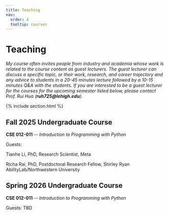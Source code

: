 ```yaml
---
title: Teaching
nav:
  order: 4
  tooltip: courses
---
```


# Teaching

_My course often invites people from industry and academia whose work is related to the course content as guest lecturers. The guest lecturer can discuss a specific topic, or their work, research, and career trajectory and any advice to students in a 20-45 minutes lecture followed by a 10-15 minutes Q&A with the students. If you are interested to be a guest lecturer for the courses for the upcoming semester listed below, please contact Prof. Rui Hua (_**_ruh725@lehigh.edu_**_)._ 

{% include section.html %}

## Fall 2025 Undergraduate Course
**CSE 012-011** -- _Introduction to Programming with Python_


Guests:


Tianhe Li, PhD, Research Scientist, Meta


Richa Rai, PhD, Postdoctoral Research Fellow, Shirley Ryan AbilityLab/Northwestern University


## Spring 2026 Undergraduate Course
**CSE 012-011** -- _Introduction to Programming with Python_


Guests: TBD